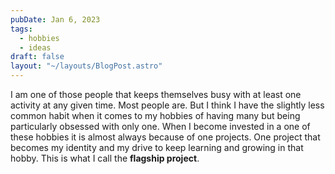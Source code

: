 ```yaml
---
pubDate: Jan 6, 2023
tags:
  - hobbies
  - ideas
draft: false
layout: "~/layouts/BlogPost.astro"
---
```


I am one of those people that keeps themselves busy with at least one activity
at any given time. Most people are. But I think I have the slightly less common
habit when it comes to my hobbies of having many but being particularly obsessed
with only one. When I become invested in a one of these hobbies it is almost
always because of one projects. One project that becomes my identity and my
drive to keep learning and growing in that hobby. This is what I call the
**flagship project**.
